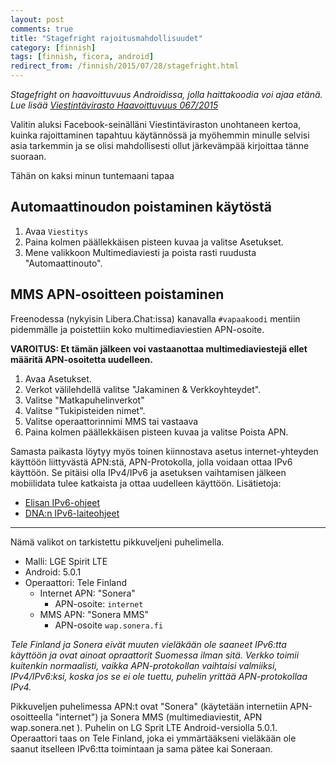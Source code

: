 ```yaml
---
layout: post
comments: true
title: "Stagefright rajoitusmahdollisuudet"
category: [finnish]
tags: [finnish, ficora, android]
redirect_from: /finnish/2015/07/28/stagefright.html
---
```


*Stagefright on haavoittuvuus Androidissa, jolla haittakoodia voi ajaa
 etänä. Lue lisää [Viestintävirasto Haavoittuvuus 067/2015](https://www.viestintavirasto.fi/kyberturvallisuus/haavoittuvuudet/2015/haavoittuvuus-2015-067.html)*

Valitin aluksi Facebook-seinälläni Viestintäviraston unohtaneen kertoa,
kuinka rajoittaminen tapahtuu käytännössä ja myöhemmin minulle selvisi
asia tarkemmin ja se olisi mahdollisesti ollut järkevämpää kirjoittaa
tänne suoraan.

Tähän on kaksi minun tuntemaani tapaa

## Automaattinoudon poistaminen käytöstä

1. Avaa `Viestitys`
2. Paina kolmen päällekkäisen pisteen kuvaa ja valitse Asetukset.
2. Mene valikkoon Multimediaviesti ja poista rasti ruudusta
   "Automaattinouto".

## MMS APN-osoitteen poistaminen

Freenodessa (nykyisin Libera.Chat:issa) kanavalla `#vapaakoodi` mentiin
pidemmälle ja poistettiin koko multimediaviestien APN-osoite.

**VAROITUS: Et tämän jälkeen voi vastaanottaa multimediaviestejä ellet
määritä APN-osoitetta uudelleen.**

1. Avaa Asetukset.
2. Verkot välilehdellä valitse "Jakaminen & Verkkoyhteydet".
3. Valitse "Matkapuhelinverkot"
3. Valitse "Tukipisteiden nimet".
4. Valitse operaattorinnimi MMS tai vastaava
5. Paina kolmen päällekkäisen pisteen kuvaa ja valitse Poista APN.

Samasta paikasta löytyy myös toinen kiinnostava asetus internet-yhteyden
käyttöön liittyvästä APN:stä, APN-Protokolla, jolla voidaan ottaa IPv6
käyttöön. Se pitäisi olla IPv4/IPv6 ja asetuksen vaihtamisen jälkeen
mobiilidata tulee katkaista ja ottaa uudelleen käyttöön. Lisätietoja:

* [Elisan IPv6-ohjeet](https://elisa.fi/ipv6)
* [DNA:n IPv6-laiteohjeet](https://dna.fi/ipv6-laitteet)

* * * * *

Nämä valikot on tarkistettu pikkuveljeni puhelimella.

* Malli: LGE Spirit LTE
* Android: 5.0.1
* Operaattori: Tele Finland
    * Internet APN: "Sonera"
        * APN-osoite: `internet`
    * MMS APN: "Sonera MMS"
        * APN-osoite `wap.sonera.fi`

*Tele Finland ja Sonera eivät muuten vieläkään ole saaneet IPv6:tta
käyttöön ja ovat ainoat opraattorit Suomessa ilman sitä. Verkko toimii
kuitenkin normaalisti, vaikka APN-protokollan vaihtaisi valmiiksi,
IPv4/IPv6:ksi, koska jos se ei ole tuettu, puhelin yrittää APN-protokollaa
IPv4.*

 Pikkuveljen puhelimessa APN:t ovat "Sonera" (käytetään internetiin APN-osoitteella "internet") ja Sonera MMS (multimediaviestit, APN wap.sonera.net 
 ). Puhelin on LG Sprit LTE Android-versiolla 5.0.1. Operaattori taas on Tele Finland, joka ei ymmärtääkseni vieläkään ole saanut itselleen IPv6:tta toimintaan ja sama pätee kai Soneraan.
